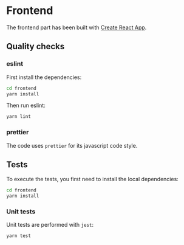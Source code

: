 # Frontend

The frontend part has been built with [Create React App](https://github.com/facebook/create-react-app).

## Quality checks

### eslint

First install the dependencies:

```bash
cd frontend
yarn install
```

Then run eslint:

```bash
yarn lint
```

### prettier

The code uses `prettier` for its javascript code style.

## Tests

To execute the tests, you first need to install the local dependencies:

```bash
cd frontend
yarn install
```

### Unit tests

Unit tests are performed with `jest`:

```bash
yarn test
```
